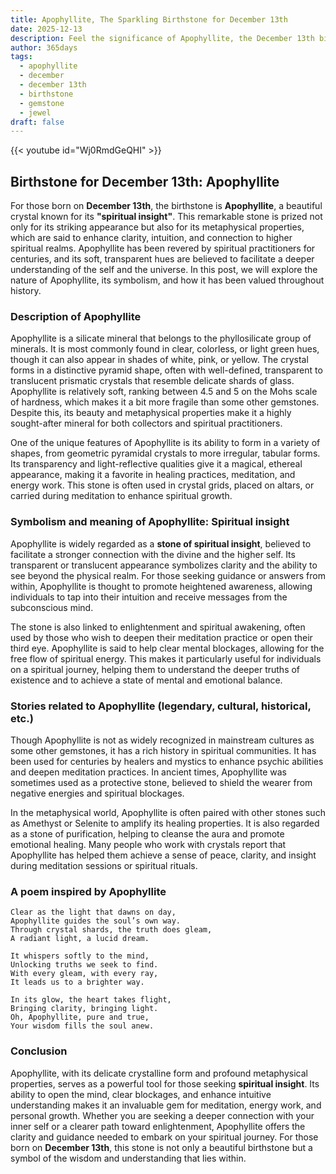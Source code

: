 ```yaml
---
title: Apophyllite, The Sparkling Birthstone for December 13th
date: 2025-12-13
description: Feel the significance of Apophyllite, the December 13th birthstone symbolizing Spiritual insight. Let its beauty and meaning brighten your day.
author: 365days
tags:
  - apophyllite
  - december
  - december 13th
  - birthstone
  - gemstone
  - jewel
draft: false
---
```


{{< youtube id="Wj0RmdGeQHI" >}}

## Birthstone for December 13th: Apophyllite

For those born on **December 13th**, the birthstone is **Apophyllite**, a beautiful crystal known for its **"spiritual insight"**. This remarkable stone is prized not only for its striking appearance but also for its metaphysical properties, which are said to enhance clarity, intuition, and connection to higher spiritual realms. Apophyllite has been revered by spiritual practitioners for centuries, and its soft, transparent hues are believed to facilitate a deeper understanding of the self and the universe. In this post, we will explore the nature of Apophyllite, its symbolism, and how it has been valued throughout history.

### Description of Apophyllite

Apophyllite is a silicate mineral that belongs to the phyllosilicate group of minerals. It is most commonly found in clear, colorless, or light green hues, though it can also appear in shades of white, pink, or yellow. The crystal forms in a distinctive pyramid shape, often with well-defined, transparent to translucent prismatic crystals that resemble delicate shards of glass. Apophyllite is relatively soft, ranking between 4.5 and 5 on the Mohs scale of hardness, which makes it a bit more fragile than some other gemstones. Despite this, its beauty and metaphysical properties make it a highly sought-after mineral for both collectors and spiritual practitioners.

One of the unique features of Apophyllite is its ability to form in a variety of shapes, from geometric pyramidal crystals to more irregular, tabular forms. Its transparency and light-reflective qualities give it a magical, ethereal appearance, making it a favorite in healing practices, meditation, and energy work. This stone is often used in crystal grids, placed on altars, or carried during meditation to enhance spiritual growth.

### Symbolism and meaning of Apophyllite: Spiritual insight

Apophyllite is widely regarded as a **stone of spiritual insight**, believed to facilitate a stronger connection with the divine and the higher self. Its transparent or translucent appearance symbolizes clarity and the ability to see beyond the physical realm. For those seeking guidance or answers from within, Apophyllite is thought to promote heightened awareness, allowing individuals to tap into their intuition and receive messages from the subconscious mind.

The stone is also linked to enlightenment and spiritual awakening, often used by those who wish to deepen their meditation practice or open their third eye. Apophyllite is said to help clear mental blockages, allowing for the free flow of spiritual energy. This makes it particularly useful for individuals on a spiritual journey, helping them to understand the deeper truths of existence and to achieve a state of mental and emotional balance.

### Stories related to Apophyllite (legendary, cultural, historical, etc.)

Though Apophyllite is not as widely recognized in mainstream cultures as some other gemstones, it has a rich history in spiritual communities. It has been used for centuries by healers and mystics to enhance psychic abilities and deepen meditation practices. In ancient times, Apophyllite was sometimes used as a protective stone, believed to shield the wearer from negative energies and spiritual blockages.

In the metaphysical world, Apophyllite is often paired with other stones such as Amethyst or Selenite to amplify its healing properties. It is also regarded as a stone of purification, helping to cleanse the aura and promote emotional healing. Many people who work with crystals report that Apophyllite has helped them achieve a sense of peace, clarity, and insight during meditation sessions or spiritual rituals.

### A poem inspired by Apophyllite

```
Clear as the light that dawns on day,  
Apophyllite guides the soul’s own way.  
Through crystal shards, the truth does gleam,  
A radiant light, a lucid dream.

It whispers softly to the mind,  
Unlocking truths we seek to find.  
With every gleam, with every ray,  
It leads us to a brighter way.

In its glow, the heart takes flight,  
Bringing clarity, bringing light.  
Oh, Apophyllite, pure and true,  
Your wisdom fills the soul anew.
```

### Conclusion

Apophyllite, with its delicate crystalline form and profound metaphysical properties, serves as a powerful tool for those seeking **spiritual insight**. Its ability to open the mind, clear blockages, and enhance intuitive understanding makes it an invaluable gem for meditation, energy work, and personal growth. Whether you are seeking a deeper connection with your inner self or a clearer path toward enlightenment, Apophyllite offers the clarity and guidance needed to embark on your spiritual journey. For those born on **December 13th**, this stone is not only a beautiful birthstone but a symbol of the wisdom and understanding that lies within.